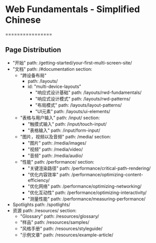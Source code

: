 # Web Fundamentals - Simplified Chinese

================

## Page Distribution

- "开始"
  path: /getting-started/your-first-multi-screen-site/
- "文档"
  path: /#documentation
  section:
    - "跨设备布局"
      - path: /layouts/
      - id: "multi-device-layouts"
        - "响应式设计基础"
          path: /layouts/rwd-fundamentals/
        - "响应式设计模式"
          path: /layouts/rwd-patterns/
        - "布局模式"
          path: /layouts/layout-patterns/
        - "UI元素"
          path: /layouts/ui-elements/
    - "表格与用户输入"
      path: /input/
      section:
      - "触摸式输入"
        path: /input/touch-input/
      - "表格输入"
        path: /input/form-input/
    - "图片，视频以及音频"
      path: /media/
      section:
      - "图片"
        path: /media/images/
      - "视频"
        path: /media/video/
      - "音频"
        path: /media/audio/
    - "性能"
      path: /performance/
      section:
        - "关键渲染路径"
          path: /performance/critical-path-rendering/
        - "优化内容效率"
          path: /performance/optimizing-content-efficiency/
        - "优化网络"
          path: /performance/optimizing-networking/
        - "优化互动性"
          path: /performance/optimizing-interactivity/
        - "测量性能"
          path: /performance/measuring-performance/
- Spotlights
  path: /spotlights/
- 资源
  path: /resources/
  section:
  - "Glossary"
    path: /resources/glossary/
  - "样品"
    path: /resources/samples/
  - "风格手册"
    path: /resources/styleguide/
  - "示例文章"
    path: /resources/example-article/
